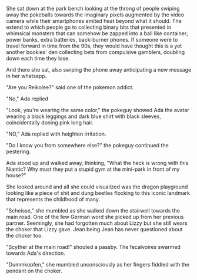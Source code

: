She sat down at the park bench looking at the throng of people swiping away the pokeballs towards the imaginary pixels augmented by the video camera while their smartphones emited heat beyond what it should. The extend to which people go to collecting binary bits that presented in whimsical monsters that can somehow be zapped into a ball like container; power banks, extra batteries, back-burner phones. If someone were to travel forward in time from the 90s, they would have thought this is a yet another bookies' den collecting bets from compulsive gamblers, doubling down each time they lose.

And there she sat, also swiping the phone away anticipating a new message in her whatsapp.

"Are you Reikolee?" said one of the pokemon addict.

"No," Ada replied

"Look, you're wearing the same color," the pokeguy showed Ada the avatar wearing a black leggings and dark blue shirt with black sleeves, coincidentally doning pink long hair.

"NO," Ada replied with heighten irritation.

"Do I know you from somewhere else?" the pokeguy continued the pestering.

Ada stood up and walked away, thinking, "What the heck is wrong with this Niantic? Why must they put a stupid gym at the mini-park in front of my house?"

She looked around and all she could visualized was the dragon playground looking like a piece of shit and dung beetles flocking to this iconic landmark that represents the childhood of many.

"Scheisse," she mumbled as she walked down the stairwell towards the main road. One of the few German word she picked up from her previous partner. Seemingly, she had forgotten much about Lizzy but she still wears the choker that Lizzy gave. Jean being Jean has never questioned about the choker too.

"Scyther at the main road!" shouted a passby. The fecalvoires swarmed towards Ada's direction.

"Dummkopfen," she mumbled unconsciously as her fingers fiddled with the pendant on the choker.
